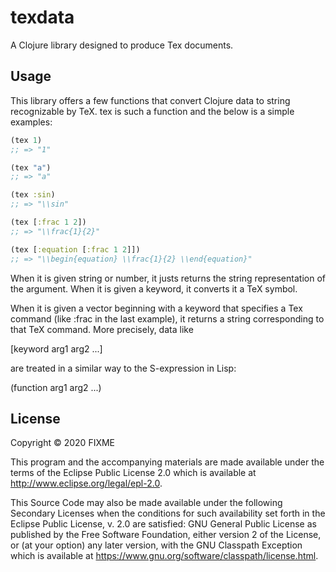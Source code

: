 # texdata

A Clojure library designed to produce Tex documents. 

## Usage

This library offers a few functions that convert Clojure data to string recognizable by TeX. tex is such a function and the below is a simple examples:

```clojure
(tex 1)
;; => "1"

(tex "a")
;; => "a"

(tex :sin)
;; => "\\sin"

(tex [:frac 1 2])
;; => "\\frac{1}{2}"

(tex [:equation [:frac 1 2]])
;; => "\\begin{equation} \\frac{1}{2} \\end{equation}"
```
When it is given string or number, it justs returns the string representation of the argument. When it is given a keyword, it converts it a TeX symbol.

When it is given a vector beginning with a keyword that specifies a Tex command (like :frac in the last example), it returns a string corresponding to that TeX command. More precisely, data like

[keyword arg1 arg2 ...]

 are treated in a similar way to the S-expression in Lisp:

(function arg1 arg2 ...)


## License

Copyright © 2020 FIXME

This program and the accompanying materials are made available under the
terms of the Eclipse Public License 2.0 which is available at
http://www.eclipse.org/legal/epl-2.0.

This Source Code may also be made available under the following Secondary
Licenses when the conditions for such availability set forth in the Eclipse
Public License, v. 2.0 are satisfied: GNU General Public License as published by
the Free Software Foundation, either version 2 of the License, or (at your
option) any later version, with the GNU Classpath Exception which is available
at https://www.gnu.org/software/classpath/license.html.
